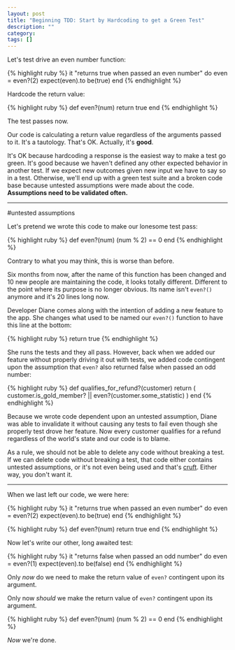 ```yaml
---
layout: post
title: "Beginning TDD: Start by Hardcoding to get a Green Test"
description: ""
category: 
tags: []
---
```


Let's test drive an even number function:

{% highlight ruby %}
it "returns true when passed an even number" do
  even = even?(2)
  expect(even).to be(true)
end
{% endhighlight %}


Hardcode the return value:

{% highlight ruby %}
def even?(num)
  return true
end
{% endhighlight %}

The test passes now.

Our code is calculating a return value regardless of the arguments passed to
it. It's a tautology. That's OK. Actually, it's **good**.

It's OK because hardcoding a response is the easiest way to make a test go
green. It's good because we haven't defined any other expected behavior in
another test. If we expect new outcomes given new input we have to say so in
a test. Otherwise, we'll end up with a green test suite and a broken code
base because untested assumptions were made about the code. **Assumptions need to be
validated often.**

---

#untested assumptions

Let's pretend we wrote this code to make our lonesome test pass:

{% highlight ruby %}
def even?(num)
  (num % 2) == 0
end
{% endhighlight %}

Contrary to what you may think, this is worse than before.

Six months from now, after the name of this function has been changed and 10
new people are maintaining the code, it looks totally different. Different to
the point where its purpose is no longer obvious. Its name isn't `even?()`
anymore and it's 20 lines long now.

Developer Diane comes along with the intention of adding a new
feature to the app. She changes what used to be named our `even?()`
function to have this line at the bottom:

{% highlight ruby %}
return true
{% endhighlight %}

She runs the tests and they all pass. However, back when we added
our feature without properly driving it out with tests, we added code
contingent upon the assumption that `even?` also returned false when passed an
odd number:

{% highlight ruby %}
def qualifies_for_refund?(customer)
  return (
    customer.is_gold_member? ||
    even?(customer.some_statistic)
  )
end
{% endhighlight %}

Because we wrote code dependent upon an untested assumption, Diane was able to
invalidate it without causing any tests to fail even though she properly
test drove her feature. Now every customer qualifies for a refund regardless of
the world's state and our code is to blame.

As a rule, we should not be able to delete any code without breaking a test. If we can
delete code without breaking a test, that code either
contains untested assumptions, or
it's not even being used and that's [cruft](https://www.google.com/search?sourceid=chrome-psyapi2&ion=1&espv=2&ie=UTF-8&q=define%20cruft&oq=define%20cruft&aqs=chrome..69i57j0l4.1185j0j7). Either way, you don't want it.

---

When we last left our code, we were here:

{% highlight ruby %}
it "returns true when passed an even number" do
  even = even?(2)
  expect(even).to be(true)
end
{% endhighlight %}

{% highlight ruby %}
def even?(num)
  return true
end
{% endhighlight %}

Now let's write our other, long awaited test:

{% highlight ruby %}
it "returns false when passed an odd number" do
  even = even?(1)
  expect(even).to be(false)
end
{% endhighlight %}

Only *now* do we need to make the return value of `even?` contingent upon its
argument.

Only now *should* we make the return value of `even?` contingent upon its
argument.

{% highlight ruby %}
def even?(num)
  (num % 2) == 0
end
{% endhighlight %}

*Now* we're done.
